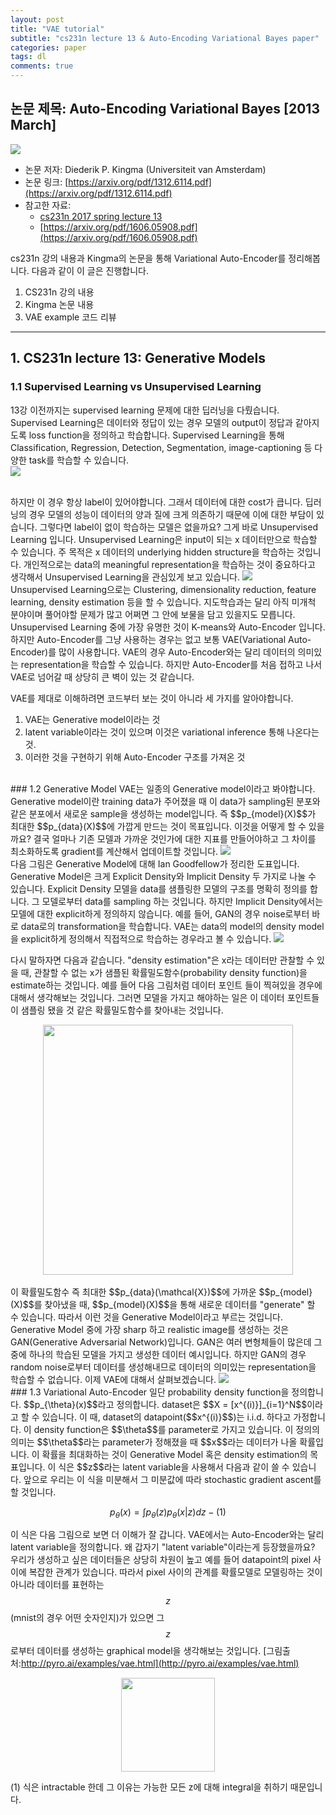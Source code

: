 ```yaml
---
layout: post
title: "VAE tutorial"
subtitle: "cs231n lecture 13 & Auto-Encoding Variational Bayes paper"
categories: paper
tags: dl
comments: true
---
```


## 논문 제목: Auto-Encoding Variational Bayes [2013 March]

<img src="https://www.dropbox.com/s/1niug5qggbfatg7/Screenshot%202018-06-19%2021.36.15.png?dl=1">

- 논문 저자: Diederik P. Kingma (Universiteit van Amsterdam)
- 논문 링크: [https://arxiv.org/pdf/1312.6114.pdf](https://arxiv.org/pdf/1312.6114.pdf)
- 참고한 자료: 
	- [cs231n 2017 spring lecture 13](http://cs231n.stanford.edu/slides/2017/cs231n_2017_lecture13.pdf)
	- [https://arxiv.org/pdf/1606.05908.pdf](https://arxiv.org/pdf/1606.05908.pdf)

cs231n 강의 내용과 Kingma의 논문을 통해 Variational Auto-Encoder를 정리해봅니다. 다음과 같이 이 글은 진행합니다. 
 
1. CS231n 강의 내용
2. Kingma 논문 내용
3. VAE example 코드 리뷰


---
## 1. CS231n lecture 13: Generative Models
### 1.1 Supervised Learning vs Unsupervised Learning
13강 이전까지는 supervised learning 문제에 대한 딥러닝을 다뤘습니다. Supervised Learning은 데이터와 정답이 있는 경우 모델의 output이 정답과 같아지도록 loss function을 정의하고 학습합니다. Supervised Learning을 통해 Classification, Regression, Detection, Segmentation, image-captioning 등 다양한 task를 학습할 수 있습니다.  
<img src="https://www.dropbox.com/s/fe8fmjxdi7c510o/Screenshot%202018-06-19%2021.47.16.png?dl=1"> 

<br>
하지만 이 경우 항상 label이 있어야합니다. 그래서 데이터에 대한 cost가 큽니다. 딥러닝의 경우 모델의 성능이 데이터의 양과 질에 크게 의존하기 때문에 이에 대한 부담이 있습니다. 그렇다면 label이 없이 학습하는 모델은 없을까요? 그게 바로 Unsupervised Learning 입니다. Unsupervised Learning은 input이 되는 x 데이터만으로 학습할 수 있습니다. 주 목적은 x 데이터의 underlying hidden structure을 학습하는 것입니다. 개인적으로는 data의 meaningful representation을 학습하는 것이 중요하다고 생각해서 Unsupervised Learning을 관심있게 보고 있습니다. 

<img src="https://www.dropbox.com/s/xjv2wwwquno8n8j/Screenshot%202018-06-19%2021.50.49.png?dl=1">

<br>
Unsupervised Learning으로는 Clustering, dimensionality reduction, feature learning, density estimation 등을 할 수 있습니다. 지도학습과는 달리 아직 미개척 분야이며 풀어야할 문제가 많고 어쩌면 그 안에 보물을 담고 있을지도 모릅니다. Unsupervised Learning 중에 가장 유명한 것이 K-means와 Auto-Encoder 입니다. 하지만 Auto-Encoder를 그냥 사용하는 경우는 없고 보통 VAE(Variational Auto-Encoder)를 많이 사용합니다. VAE의 경우 Auto-Encoder와는 달리 데이터의 의미있는 representation을 학습할 수 있습니다. 하지만 Auto-Encoder를 처음 접하고 나서 VAE로 넘어갈 때 상당히 큰 벽이 있는 것 같습니다. 

VAE를 제대로 이해하려면 코드부터 보는 것이 아니라 세 가지를 알아야합니다. 

1. VAE는 Generative model이라는 것
2. latent variable이라는 것이 있으며 이것은 variational inference 통해 나온다는 것.
3. 이러한 것을 구현하기 위해 Auto-Encoder 구조를 가져온 것

<br>
### 1.2 Generative Model
VAE는 일종의 Generative model이라고 봐야합니다. Generative model이란 training data가 주어졌을 때 이 data가 sampling된 분포와 같은 분포에서 새로운 sample을 생성하는 model입니다. 즉 $$p_{model}(X)$$가 최대한 $$p_{data}(X)$$에 가깝게 만드는 것이 목표입니다. 이것을 어떻게 할 수 있을까요? 결국 얼마나 기존 모델과 가까운 것인가에 대한 지표를 만들어야하고 그 차이를 최소화하도록 gradient를 계산해서 업데이트할 것입니다. 

<img src="https://www.dropbox.com/s/ltfz827o0ltj611/Screenshot%202018-06-19%2021.58.21.png?dl=1">

<br>
다음 그림은 Generative Model에 대해 Ian Goodfellow가 정리한 도표입니다. Generative Model은 크게 Explicit Density와 Implicit Density 두 가지로 나눌 수 있습니다. Explicit Density 모델을 data를 샘플링한 모델의 구조를 명확히 정의를 합니다. 그 모델로부터 data를 sampling 하는 것입니다. 하지만 Implicit Density에서는 모델에 대한 explicit하게 정의하지 않습니다. 예를 들어, GAN의 경우 noise로부터 바로 data로의 transformation을 학습합니다. VAE는 data의 model의 density model을 explicit하게 정의해서 직접적으로 학습하는 경우라고 볼 수 있습니다. 

<img src="https://www.dropbox.com/s/ce7x00eq6eltvho/Screenshot%202018-06-19%2022.05.22.png?dl=1">

<br>

다시 말하자면 다음과 같습니다. "density estimation"은 x라는 데이터만 관찰할 수 있을 때, 관찰할 수 없는 x가 샘플된 확률밀도함수(probability density function)을 estimate하는 것입니다. 예를 들어 다음 그림처럼 데이터 포인트 들이 찍혀있을 경우에 대해서 생각해보는 것입니다. 그러면 모델을 가지고 해야하는 일은 이 데이터 포인트들이 샘플링 됐을 것 같은 확률밀도함수를 찾아내는 것입니다. 
<center><img src="https://www.dropbox.com/s/t78ehuhvoor7rj1/Screenshot%202018-06-19%2022.49.03.png?dl=1" width='400px'></center>

<br>
이 확률밀도함수 즉 최대한 $$p_{data}(\mathcal{X})$$에 가까운 $$p_{model}(X)$$를 찾아냈을 때, $$p_{model}(X)$$을 통해 새로운 데이터를 "generate" 할 수 있습니다. 따라서 이런 것을 Generative Model이라고 부르는 것입니다. Generative Model 중에 가장 sharp 하고 realistic image를 생성하는 것은 GAN(Generative Adversarial Network)입니다. GAN은 여러 변형체들이 많은데 그 중에 하나의 학습된 모델을 가지고 생성한 데이터 예시입니다. 하지만 GAN의 경우 random noise로부터 데이터를 생성해내므로 데이터의 의미있는 representation을 학습할 수 없습니다. 이제 VAE에 대해서 살펴보겠습니다.

<img src="https://www.dropbox.com/s/rqxbf2jw3odz7hn/Screenshot%202018-06-19%2023.06.16.png?dl=1">

<br>
### 1.3 Variational Auto-Encoder
일단 probability density function을 정의합니다. $$p_{\theta}(x)$$라고 정의합니다. dataset은 $$X = [x^{(i)}]_{i=1}^N$$이라고 할 수 있습니다. 이 때, dataset의 datapoint($$x^{(i)}$$)는 i.i.d. 하다고 가정합니다. 이 density function은 $$\theta$$를 parameter로 가지고 있습니다. 이 정의의 의미는 $$\theta$$라는 parameter가 정해졌을 때 $$x$$라는 데이터가 나올 확률입니다. 이 확률을 최대화하는 것이 Generative Model 혹은 density estimation의 목표입니다. 이 식은 $$z$$라는 latent variable을 사용해서 다음과 같이 쓸 수 있습니다. 앞으로 우리는 이 식을 미분해서 그 미분값에 따라 stochastic gradient ascent를 할 것입니다.

$$p_{\theta}(x)=\int p_{\theta}(z)p_{\theta}(x|z)dz - (1)$$


이 식은 다음 그림으로 보면 더 이해가 잘 갑니다. VAE에서는 Auto-Encoder와는 달리 latent variable을 정의합니다. 왜 갑자기 "latent variable"이라는게 등장했을까요? 우리가 생성하고 싶은 데이터들은 상당히 차원이 높고 예를 들어 datapoint의 pixel 사이에 복잡한 관계가 있습니다. 따라서 pixel 사이의 관계를 확률모델로 모델링하는 것이 아니라 데이터를 표현하는 $$z$$ (mnist의 경우 어떤 숫자인지)가 있으면 그 $$z$$로부터 데이터를 생성하는 graphical model을 생각해보는 것입니다. 
[그림출처:http://pyro.ai/examples/vae.html](http://pyro.ai/examples/vae.html)
<center><img src="https://www.dropbox.com/s/jyiu96dd3tp8rue/Screenshot%202018-06-20%2000.53.19.png?dl=1" width="150px"></center>

(1) 식은 intractable 한데 그 이유는 가능한 모든 z에 대해 integral을 취하기 때문입니다. 

